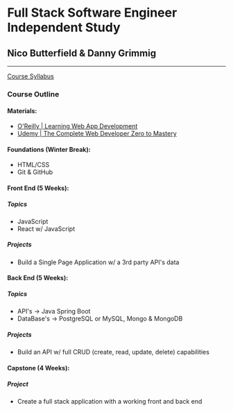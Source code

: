 # Full Stack Software Engineer Independent Study
## Nico Butterfield & Danny Grimmig
---
[Course Syllabus](https://docs.google.com/document/d/1o2DB_KU95RO9VYh9KyKXWb9NNz_hDzb9D5wm-ZffidE/edit)

### Course Outline

#### Materials: 
- [O'Reilly | Learning Web App Development ](https://www.amazon.com/Learning-Web-App-Development-JavaScript/dp/1449370195/ref=asc_df_1449370195/?tag=hyprod-20&linkCode=df0&hvadid=266005469508&hvpos=&hvnetw=g&hvrand=2869813545826491307&hvpone=&hvptwo=&hvqmt=&hvdev=c&hvdvcmdl=&hvlocint=&hvlocphy=9005219&hvtargid=pla-467449402283&psc=1)
- [Udemy | The Complete Web Developer Zero to Mastery ](https://www.udemy.com/course/the-complete-web-developer-zero-to-mastery/)

#### Foundations (Winter Break):
- HTML/CSS
- Git & GitHub

#### Front End (5 Weeks):
##### Topics
- JavaScript
- React w/ JavaScript
##### Projects
- Build a Single Page Application w/ a 3rd party API's data

#### Back End (5 Weeks):
##### Topics
- API's -> Java Spring Boot
- DataBase's -> PostgreSQL or MySQL, Mongo & MongoDB
##### Projects
- Build an API w/ full CRUD (create, read, update, delete) capabilities

#### Capstone (4 Weeks):
##### Project
- Create a full stack application with a working front and back end

